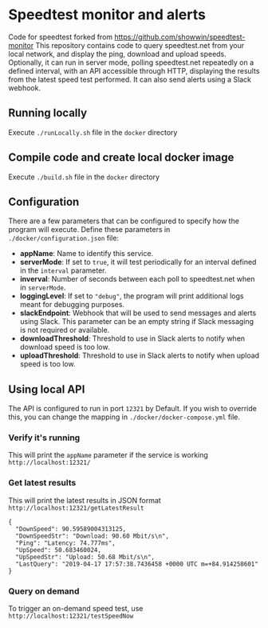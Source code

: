 # Speedtest monitor and alerts
Code for speedtest forked from https://github.com/showwin/speedtest-monitor
This repository contains code to query speedtest.net from your local network,
and display the ping, download and upload speeds. Optionally,
it can run in server mode, polling speedtest.net repeatedly on a defined interval, with an API accessible through HTTP, displaying the results from
the latest speed test performed. It can also send alerts using a Slack webhook.

## Running locally
Execute `./runLocally.sh` file in the `docker` directory

## Compile code and create local docker image
Execute `./build.sh` file in the `docker` directory

## Configuration
There are a few parameters that can be configured to specify how the program
will execute. Define these parameters in `./docker/configuration.json` file:
- **appName**: Name to identify this service.
- **serverMode**: If set to `true`, it will test periodically for an interval defined in the `interval` parameter.
- **inverval**: Number of seconds between each poll to speedtest.net when in `serverMode`.
- **loggingLevel**: If set to `"debug"`, the program will print additional logs meant for debugging purposes.
- **slackEndpoint**: Webhook that will be used to send messages and alerts using Slack. This parameter can be an empty string if Slack messaging is not required or available.
- **downloadThreshold**: Threshold to use in Slack alerts to notify when download speed is too low.
- **uploadThreshold**: Threshold to use in Slack alerts to notify when upload speed is too low.

## Using local API
The API is configured to run in port `12321` by Default. If you wish to override
this, you can change the mapping in `./docker/docker-compose.yml` file.

### Verify it's running
This will print the `appName` parameter if the service is working
`http://localhost:12321/`

### Get latest results
This will print the latest results in JSON format
`http://localhost:12321/getLatestResult`
```
{
  "DownSpeed": 90.59589004313125,
  "DownSpeedStr": "Download: 90.60 Mbit/s\n",
  "Ping": "Latency: 74.777ms",
  "UpSpeed": 50.683460024,
  "UpSpeedStr": "Upload: 50.68 Mbit/s\n",
  "LastQuery": "2019-04-17 17:57:38.7436458 +0000 UTC m=+84.914258601"
}
```

### Query on demand
To trigger an on-demand speed test, use
`http://localhost:12321/testSpeedNow`